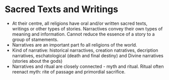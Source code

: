 # Sacred Texts and Writings
- At their centre, all religions have oral and/or written sacred texts, writings or other types of stories. Narractives convey their own types of meaning and information. Cannot reduce the essence of a story to a group of stamements. 
- Narratives are an important part fo all religions of the world.
- Kind of narrative: historical narractives, creation natratives, decription narratives, eschatological (death and final destiny) and Divine narratives (stories about the gods)
- Narratives and ritual are closely connected - myth and ritual. Ritual often reenact myth: rite of passage and primordial sacrifice.